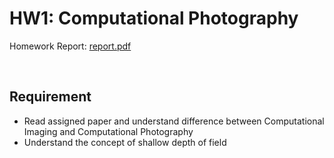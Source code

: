 # HW1: Computational Photography

Homework Report: [report.pdf](HW1_report.pdf)

<br>

## Requirement

- Read assigned paper and understand difference between Computational Imaging and Computational Photography
- Understand the concept of shallow depth of field
